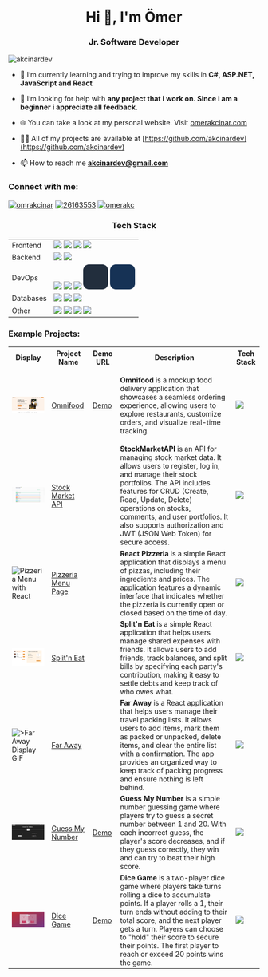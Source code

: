 <h1 align="center">Hi 👋, I'm Ömer</h1>
<h3 align="center">Jr. Software Developer</h3>

<p align="left"> <img src="https://komarev.com/ghpvc/?username=akcinardev&label=Profile%20views&color=0e75b6&style=flat" alt="akcinardev" /> </p>

- 🌱 I’m currently learning and trying to improve my skills in **C#, ASP.NET, JavaScript and React**

- 🤝 I’m looking for help with **any project that i work on. Since i am a beginner i appreciate all feedback.**

- 🌐 You can take a look at my personal website. Visit [omerakcinar.com](https://omerakcinar.com/)

- 👨‍💻 All of my projects are available at [https://github.com/akcinardev](https://github.com/akcinardev)

- 📫 How to reach me **akcinardev@gmail.com**

<h3 align="left">Connect with me:</h3>
<p align="left">
<a href="https://linkedin.com/in/omrakcinar" target="blank"><img align="center" src="https://raw.githubusercontent.com/rahuldkjain/github-profile-readme-generator/master/src/images/icons/Social/linked-in-alt.svg" alt="omrakcinar" height="30" width="40" /></a>
<a href="https://stackoverflow.com/users/26163553" target="blank"><img align="center" src="https://raw.githubusercontent.com/rahuldkjain/github-profile-readme-generator/master/src/images/icons/Social/stack-overflow.svg" alt="26163553" height="30" width="40" /></a>
<a href="https://www.youtube.com/@omerakc" target="blank"><img align="center" src="https://raw.githubusercontent.com/rahuldkjain/github-profile-readme-generator/master/src/images/icons/Social/youtube.svg" alt="omerakc" height="30" width="40" /></a>
</p>

<h3 align="center">Tech Stack</h3>
<table>
  <tr>
    <td>Frontend</td>
    <td>
      <div>
        <a href="#"><img src="https://github.com/onemarc/tech-icons/blob/main/icons/javascript.svg" width="50"></a>
        <a href="#"><img src="https://github.com/onemarc/tech-icons/blob/main/icons/react-dark.svg" width="50"></a>
        <a href="#"><img src="https://github.com/onemarc/tech-icons/blob/main/icons/html.svg" width="50"></a>
        <a href="#"><img src="https://github.com/onemarc/tech-icons/blob/main/icons/css.svg" width="50"></a>
      </div>
    </td>
  </tr>

  <tr>
    <td>Backend</td>
    <td>
      <div>
        <a href="#"><img src="https://github.com/onemarc/tech-icons/blob/main/icons/cs-dark.svg" width="50"></a>
        <a href="#"><img src="https://github.com/onemarc/tech-icons/blob/main/icons/dotnet-dark.svg" width="50"></a>
      </div>
    </td>
  </tr>

  <tr>
    <td>DevOps</td>
    <td>
      <div>
        <a href="#"><img src="https://github.com/onemarc/tech-icons/blob/main/icons/jenkins-dark.svg" width="50"></a>
        <a href="#"><img src="https://github.com/onemarc/tech-icons/blob/main/icons/docker.svg" width="50"></a>
        <a href="#"><img src="https://github.com/onemarc/tech-icons/blob/main/icons/linux-light.svg" width="50"></a>
        <a href="#"><img src="https://github.com/onemarc/tech-icons/blob/main/icons%232/aws.svg" width="50"></a>
        <a href="#"><img src="https://github.com/onemarc/tech-icons/blob/main/icons%232/vagrant.svg" width="50"></a>
      </div>
    </td>
  </tr>

  <tr>
    <td>Databases</td>
    <td>
      <div>
        <a href="#"><img src="https://github.com/onemarc/tech-icons/blob/main/icons/mssqlserver-dark.svg" width="50"></a>
        <a href="#"><img src="https://github.com/onemarc/tech-icons/blob/main/icons/postgressql-dark.svg" width="50"></a>
        <a href="#"><img src="https://github.com/onemarc/tech-icons/blob/main/icons/sqllite.svg" width="50"></a>
      </div>
    </td>
  </tr>

  <tr>
    <td>Other</td>
    <td>
      <div>
        <a href="#"><img src="https://github.com/onemarc/tech-icons/blob/main/icons/python-dark.svg" width="50"></a>
        <a href="#"><img src="https://github.com/onemarc/tech-icons/blob/main/icons/unity-dark.svg" width="50"></a>
        <a href="#"><img src="https://github.com/onemarc/tech-icons/blob/main/icons/jira-dark.svg" width="50"></a>
        <a href="#"><img src="https://github.com/onemarc/tech-icons/blob/main/icons/git.svg" width="50"></a>
      </div>
    </td>
  </tr>
</table>


<h3 align="left">Example Projects:</h3>
<table>
  <tr>
    <th>Display</th>
    <th>Project Name</th>
    <th>Demo URL</th>
    <th>Description</th>
    <th>Tech Stack</th>
  </tr>
  <tr>
    <td><img src="https://github.com/akcinardev/html-css-course/blob/main/omnifood/display.gif" alt="Omnifood Project by AkcDev" width="300" /></td>
    <td><a href="https://github.com/akcinardev/html-css-course/tree/main/omnifood" target="_blank">Omnifood</a></td>
    <td><a href="https://omnifood-akcdev.netlify.app/" target="_blank">Demo</a></td>
    <td><p><strong>Omnifood</strong> is a mockup food delivery application that showcases a seamless ordering experience, allowing users to explore restaurants, customize orders, and visualize real-time tracking.</p>
</td>
    <td><img src="https://skillicons.dev/icons?i=html,css,js" /></td>
  </tr>

  <tr>
    <td><img src="https://github.com/akcinardev/StockMarketAPI/blob/master/stockmarket-display.gif" alt="Stock Market API Display GIF" width="300" /></td>
    <td><a href="https://github.com/akcinardev/StockMarketAPI" target="_blank">Stock Market API</a></td>
    <td><a href="" target="_blank"></a></td>
    <td><strong>StockMarketAPI</strong> is an API for managing stock market data. It allows users to register, log in, and manage their stock portfolios. The API includes features for CRUD (Create, Read, Update, Delete) operations on stocks, comments, and user portfolios. It also supports authorization and JWT (JSON Web Token) for secure access.</td>
    <td><img src="https://skillicons.dev/icons?i=cs,dotnet" /></td>
  </tr>

  <tr>
    <td><img src="https://github.com/akcinardev/react-simple-pizza-menu/blob/master/display.png" alt="Pizzeria Menu with React" width="300" /></td>
    <td><a href="https://github.com/akcinardev/react-simple-pizza-menu" target="_blank">Pizzeria Menu Page</a></td>
    <td><a href="" target="_blank"></a></td>
    <td><strong>React Pizzeria</strong> is a simple React application that displays a menu of pizzas, including their ingredients and prices. The application features a dynamic interface that indicates whether the pizzeria is currently open or closed based on the time of day.</td>
    <td><img src="https://skillicons.dev/icons?i=react,js" /></td>
  </tr>

  <tr>
    <td><img src="https://github.com/akcinardev/splitn-eat/blob/master/splitneat-display.gif" alt="Split'n Eat Display GIF" width="300" /></td>
    <td><a href="https://github.com/akcinardev/splitn-eat" target="_blank">Split'n Eat</a></td>
    <td><a href="" target="_blank"></a></td>
    <td><strong>Split'n Eat</strong> is a simple React application that helps users manage shared expenses with friends. It allows users to add friends, track balances, and split bills by specifying each party's contribution, making it easy to settle debts and keep track of who owes what.</td>
    <td><img src="https://skillicons.dev/icons?i=react,js" /></td>
  </tr>

  <tr>
    <td><img src="https://github.com/akcinardev/react-simple-far-away/blob/master/faraway-display.gif" alt=">Far Away Display GIF" width="300" /></td>
    <td><a href="https://github.com/akcinardev/react-simple-far-away" target="_blank">Far Away</a></td>
    <td><a href="" target="_blank"></a></td>
    <td><strong>Far Away</strong> is a React application that helps users manage their travel packing lists. It allows users to add items, mark them as packed or unpacked, delete items, and clear the entire list with a confirmation. The app provides an organized way to keep track of packing progress and ensure nothing is left behind.</td>
    <td><img src="https://skillicons.dev/icons?i=react,js" /></td>
  </tr>

  <tr>
    <td><img src="https://github.com/akcinardev/javascript-course/blob/main/guess-my-number/guessnumber-display.gif" alt=">Guess My Number Display GIF" width="300" /></td>
    <td><a href="https://github.com/akcinardev/javascript-course/tree/main/guess-my-number" target="_blank">Guess My Number</a></td>
    <td><a href="https://guessthenumber-akcdev.netlify.app/" target="_blank">Demo</a></td>
    <td><strong>Guess My Number</strong> is a simple number guessing game where players try to guess a secret number between 1 and 20. With each incorrect guess, the player's score decreases, and if they guess correctly, they win and can try to beat their high score.</td>
    <td><img src="https://skillicons.dev/icons?i=js" /></td>
  </tr>

  <tr>
    <td><img src="https://github.com/akcinardev/javascript-course/blob/main/dice-rolling-game/dicegame-display.gif" alt=">Dice Game Display GIF" width="300" /></td>
    <td><a href="https://github.com/akcinardev/javascript-course/tree/main/dice-rolling-game" target="_blank">Dice Game</a></td>
    <td><a href="https://dicegame-akcdev.netlify.app/" target="_blank">Demo</a></td>
    <td><strong>Dice Game</strong> is a two-player dice game where players take turns rolling a dice to accumulate points. If a player rolls a 1, their turn ends without adding to their total score, and the next player gets a turn. Players can choose to "hold" their score to secure their points. The first player to reach or exceed 20 points wins the game.</td>
    <td><img src="https://skillicons.dev/icons?i=js" /></td>
  </tr>
</table>
